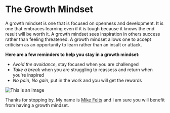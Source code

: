 # The Growth Mindset

A growth mindset is one that is focused on openness and development. It is one that embraces learning even if it is tough because it knows the end result will be worth it. A growth mindset sees inspiration in others success rather than feeling threatened. A growth mindset allows one to accept criticism as an opportunity to learn rather than an insult or attack.

**Here are a few reminders to help you stay in a growth mindset:**

- *Avoid the avoidance*, stay focused when you are challenged
- *Take a break* when you are struggling to reassess and return when you're inspired
- *No pain, No gain*, put in the work and you will get the rewards

![This is an image](https://mk0flowerglossarlngi.kinstacdn.com/wp-content/uploads/2019/12/lotus-flower-on-water.png)

Thanks for stopping by. My name is [Mike Felts](https://github.com/leftymike) and I am sure you will benefit from having a growth mindset.
